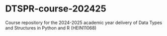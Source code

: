 # DTSPR-course-202425
Course repository for the 2024-2025 academic year delivery of Data Types and Structures in Python and R (HEIN11068)
